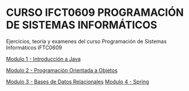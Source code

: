 # CURSO IFCT0609 PROGRAMACIÓN DE SISTEMAS INFORMÁTICOS

Ejercicios, teoría y examenes del curso Programación de Sistemas Informáticos IFTC0609

[Modulo 1 - Introducción a Java](/Modulo_1/)

[Modulo 2 - Programación Orientada a Objetos](/Modulo_2/)

[Modulo 3 - Bases de Datos Relacionales](/Modulo_3/)
[Modulo 4 - Spring](/Modulo_4/)

